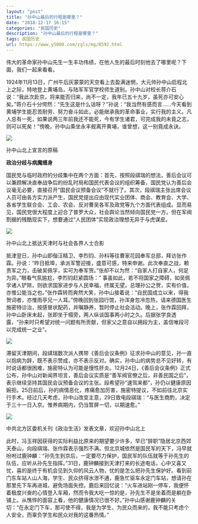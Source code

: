 ```yaml
---
layout: "post"
title: "孙中山最后的行程是哪里？"
date: "2018-12-17 16:15"
categories: "民国历史"
description: "孙中山最后的行程是哪里？"
tags: 民国历史
url: https://www.y5000.com/zgls/mg/8592.html
---
```






伟大的革命家孙中山先生一生丰功伟绩，在他人生的最后时刻他去了哪里呢？下面，我们一起来看看。

1924年11月13日，广州午后灰蒙蒙的天空看上去盈满迷惘，大元帅孙中山启程北上之际，特地登上黄埔岛，与陆军军官学校师生道别。孙中山对校长蒋介石说：“我此次赴京，将来能否归来，尚不一定，我年已五十九岁，虽死亦可安心矣。”蒋介石十分愕然：“先生这是什么话呀？”孙说：“我当然有感而言……今天看到黄埔学生能忍苦耐劳、努力奋斗如此，必能继承我的革命事业，实行我的主义。凡人总有一死，如果说两三年前我还不能死，今有学生诸君，可完成我的未竟之志，则可以死矣！”傍晚，孙中山乘坐永丰舰离开黄埔，谁曾想，这一别竟成永诀。

![](https://img.y5000.com/uploads/allimg/161228/1419163403-0.jpg)

孙中山北上宣言的原稿

**政治分歧与病魔缠身**

国民党与临时政府的分歧集中在两个方面：首先，按照段祺瑞的想法，善后会议可以兼顾解决直奉战争后的纷乱时局和国民代表会议的组织筹备，国民党认为善后会议毫无必要，直接召开“国民会议预备会议”不就行了。其次，段祺瑞主张出席会议人员可由各方实力派产生，国民党提出应由现代实业团体、商会、教育会、大学、各省学生联合会、工会、农会、反对曹吴各军及政党等九个方面代表组成。显而易见，国民党很大程度上迎合了普罗大众，社会舆论当然倾向国民党一方。但在军阀割据的残酷现实下，想要通过“人民团体”实现政治理想无异于与虎谋皮。

![](https://img.y5000.com/uploads/allimg/161228/14191B235-1.jpg)

孙中山北上抵达天津时与社会各界人士合影

抵津翌日，孙中山即偕汪精卫、李烈钧、孙科等往曹家花园奉军总部，拜访张作霖。孙说：“昨日抵埠，承派军警迎接，盛意可感，特来申谢。此次奉直之战，赖贵军之力，击破吴佩孚，实可为奉军贺。”张却不以为然：“自家人打自家人，何足为异。”眼看气氛尴尬，李烈钧赶紧圆场：“
事虽如此，若不将国家之障碍，如吴佩孚诸人铲除，则欲求国家进步与人民幸福，终属无望。总理孙公之贺，实有价值，亦惟公能当之也。”张作霖转而爽然大笑，孙中山接着说：“自民国成立以来，得我贺词者，亦惟雨亭兄一人耳。”傍晚回到张园行馆，孙浑身忽冷忽热，请来德国医生施密特诊治，按感冒状配药，并嘱静养，暂时停止社会活动。晚上，张作霖回拜，孙中山卧床未起，张即坐于榻旁，两人纵谈国事两小时之久。后据张学良透露，“孙来时只希望对统一问题有所贡献，但家父之意自以拥段为主，盖信唯段可以完成统一之业”。

![](https://img.y5000.com/uploads/allimg/161228/14191AO4-2.jpg)

滞留天津期间，段祺瑞数次派人携带《善后会议条例》征求孙中山的意见，孙一直以抱病为辞，既不表示赞成，亦不表示反对。确实，孙中山的病势总不见好转，有时说话都很困难，施密特认为可能是慢性肝炎。12月24日，《善后会议条例》正式公布，孙中山对新闻界坦言，善后会议实质是“善军阀官僚之后，非善民国之后”，表示继续坚持其国民会议预备会议的主张。段希望孙“速驾来都”，孙仍以健康原因婉拒。25日前后，孙的病情恶化，疼痛愈加厉害，施密特提议，不如前往北京实行手术。经过几天考虑，孙中山改变主意，29日致电段祺瑞：“与医生商酌，决定于三十一日入京。惟养病期内，仍当暂屏一切，以期速愈。”

![](https://img.y5000.com/uploads/allimg/161228/1419162442-3.jpg)

中共北方区委机关刊《政治生活》发表文章，欢迎孙中山北上

此时，冯玉祥因获得的实际利益比原来的期望要少许多，早已“辞职”隐居北京西郊天泰山，向段祺瑞、张作霖表示强烈不满。但北京城依然是国民军的天下，冯早就吩咐过鹿钟麟：“孙先生到京后，一定要尽力保护，国民军的队伍就等于孙先生的队伍，应听从孙先生指挥。”31日，鹿钟麟接到天津打来的长途电话，心中又喜又忧，喜的是终于有机会见到久仰的风云人物，忧的是怎么把孙先生保护好。看到前门东车站人山人海，学生、民众挤得水泄不通，鹿急忙驱车永定门车站，想请孙在那里先下车再进城，避免场面失控。鹿后来回忆说：“火车进站刚一停车，我便怀着极度兴奋的心情登入车厢，然而令我大吃一惊的是，孙先生不是坐着而是躺在卧铺上。从憔悴的面容上看，他的健康情况已很不好。”孙中山感谢鹿钟麟的关切：“在永定门下车，那可使不得，我是为学生、为民众而来的，我不能只考虑个人安全，而辜负学生和民众对我的这番热情。”
